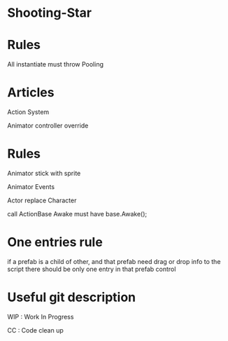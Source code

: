# Shooting-Star

# Rules
All instantiate must throw Pooling

# Articles
Action System

Animator controller override

# Rules
Animator stick with sprite

Animator Events

Actor replace Character

call ActionBase Awake must have base.Awake();

# One entries rule
if a prefab is a child of other, and that prefab need drag or drop info to the script there should be only one entry in that prefab control

# Useful git description
WIP : Work In Progress

CC : Code clean up
